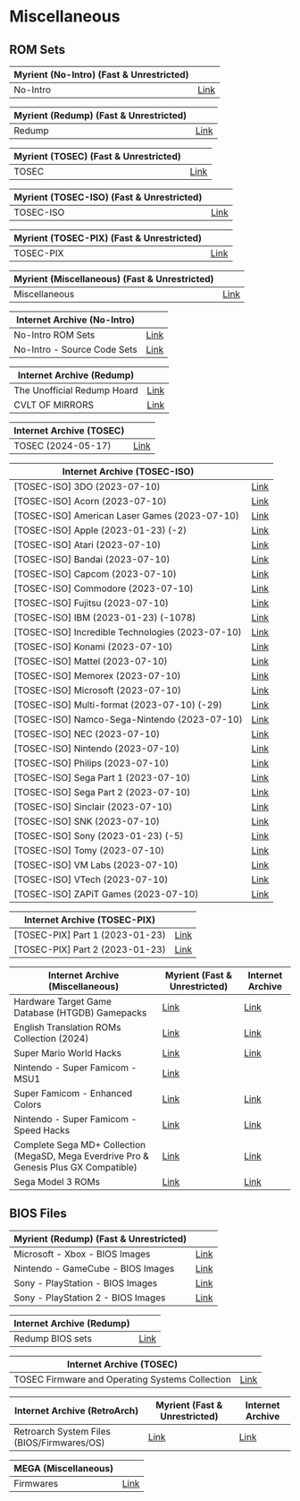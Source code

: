 # Miscellaneous

## **ROM Sets**

|**Myrient (No-Intro) (Fast & Unrestricted)**||
| ------ | ------ |
| No-Intro | [Link](https://myrient.erista.me/files/No-Intro/) |

|**Myrient (Redump) (Fast & Unrestricted)**||
| ------ | ------ |
| Redump | [Link](https://myrient.erista.me/files/Redump/) |

|**Myrient (TOSEC) (Fast & Unrestricted)**||
| ------ | ------ |
| TOSEC | [Link](https://myrient.erista.me/files/TOSEC/) |

|**Myrient (TOSEC-ISO) (Fast & Unrestricted)**||
| ------ | ------ |
| TOSEC-ISO | [Link](https://myrient.erista.me/files/TOSEC-ISO/) |

|**Myrient (TOSEC-PIX) (Fast & Unrestricted)**||
| ------ | ------ |
| TOSEC-PIX | [Link](https://myrient.erista.me/files/TOSEC-PIX/) |

|**Myrient (Miscellaneous) (Fast & Unrestricted)**||
| ------ | ------ |
| Miscellaneous | [Link](https://myrient.erista.me/files/Miscellaneous/) |

|**Internet Archive (No-Intro)**||
| ------ | ------ |
| No-Intro ROM Sets | [Link](https://archive.org/download/ni-roms/roms/) |
| No-Intro - Source Code Sets | [Link](https://archive.org/download/ni-sc/ni-sc/) |

|**Internet Archive (Redump)**||
| ------ | ------ |
| The Unofficial Redump Hoard | [Link](https://archive.org/details/redump) |
| CVLT OF MIRRORS | [Link](https://archive.org/details/@cvlt_of_mirrors?query=Redump.org&sort=title) |

|**Internet Archive (TOSEC)**||
| ------ | ------ |
| TOSEC (2024-05-17) | [Link](https://archive.org/download/tosec-main) |

|**Internet Archive (TOSEC-ISO)**||
| ------ | ------ |
| [TOSEC-ISO] 3DO (2023-07-10) | [Link](https://archive.org/download/tosec-iso-3do) |
| [TOSEC-ISO] Acorn (2023-07-10) | [Link](https://archive.org/download/tosec-iso-acorn) |
| [TOSEC-ISO] American Laser Games (2023-07-10) | [Link](https://archive.org/download/tosec-iso-american-laser-games) |
| [TOSEC-ISO] Apple (2023-01-23) (-2) | [Link](https://archive.org/download/tosec-iso-apple) |
| [TOSEC-ISO] Atari (2023-07-10) | [Link](https://archive.org/download/tosec-iso-atari) |
| [TOSEC-ISO] Bandai (2023-07-10) | [Link](https://archive.org/download/tosec-iso-bandai) |
| [TOSEC-ISO] Capcom (2023-07-10) | [Link](https://archive.org/download/tosec-iso-capcom) |
| [TOSEC-ISO] Commodore (2023-07-10) | [Link](https://archive.org/download/tosec-iso-commodore) |
| [TOSEC-ISO] Fujitsu (2023-07-10) | [Link](https://archive.org/download/tosec-iso-fujitsu) |
| [TOSEC-ISO] IBM (2023-01-23) (-1078) | [Link](https://archive.org/download/tosec-iso-ibm) |
| [TOSEC-ISO] Incredible Technologies (2023-07-10) | [Link](https://archive.org/download/tosec-iso-incredible-technologies) |
| [TOSEC-ISO] Konami (2023-07-10) | [Link](https://archive.org/download/tosec-iso-konami) |
| [TOSEC-ISO] Mattel (2023-07-10) | [Link](https://archive.org/download/tosec-iso-mattel) |
| [TOSEC-ISO] Memorex (2023-07-10) | [Link](https://archive.org/download/tosec-iso-memorex) |
| [TOSEC-ISO] Microsoft (2023-07-10) | [Link](https://archive.org/download/tosec-iso-microsoft) |
| [TOSEC-ISO] Multi-format (2023-07-10) (-29) | [Link](https://archive.org/download/tosec-iso-multi-format) |
| [TOSEC-ISO] Namco-Sega-Nintendo (2023-07-10) | [Link](https://archive.org/download/tosec-iso-namco-sega-nintendo) |
| [TOSEC-ISO] NEC (2023-07-10) | [Link](https://archive.org/download/tosec-iso-nec) |
| [TOSEC-ISO] Nintendo (2023-07-10) | [Link](https://archive.org/download/tosec-iso-nintendo_) |
| [TOSEC-ISO] Philips (2023-07-10) | [Link](https://archive.org/download/tosec-iso-philips) |
| [TOSEC-ISO] Sega Part 1 (2023-07-10) | [Link](https://archive.org/download/tosec-iso-sega) |
| [TOSEC-ISO] Sega Part 2 (2023-07-10) | [Link](https://archive.org/download/tosec-iso-sega-part2) |
| [TOSEC-ISO] Sinclair (2023-07-10) | [Link](https://archive.org/download/tosec-iso-sinclair) |
| [TOSEC-ISO] SNK (2023-07-10) | [Link](https://archive.org/download/tosec-iso-snk) |
| [TOSEC-ISO] Sony (2023-01-23) (-5) | [Link](https://archive.org/download/tosec-iso-sony) |
| [TOSEC-ISO] Tomy (2023-07-10) | [Link](https://archive.org/download/tosec-iso-tomy) |
| [TOSEC-ISO] VM Labs (2023-07-10) | [Link](https://archive.org/download/tosec-iso-vm-labs) |
| [TOSEC-ISO] VTech (2023-07-10) | [Link](https://archive.org/download/tosec-iso-vtech) |
| [TOSEC-ISO] ZAPiT Games (2023-07-10) | [Link](https://archive.org/download/tosec-iso-zapit-games) |

|**Internet Archive (TOSEC-PIX)**||
| ------ | ------ |
| [TOSEC-PIX] Part 1 (2023-01-23) | [Link](https://archive.org/download/tosec-pix) |
| [TOSEC-PIX] Part 2 (2023-01-23) | [Link](https://archive.org/download/tosec-pix-part2) |

|**Internet Archive (Miscellaneous)**|**Myrient (Fast & Unrestricted)**|**Internet Archive**|
| ------ | ------ | ------ |
| Hardware Target Game Database (HTGDB) Gamepacks | [Link](https://myrient.erista.me/files/Internet%20Archive/the_last_collector/htgdb-gamepacks/) | [Link](https://archive.org/download/htgdb-gamepacks) |
| English Translation ROMs Collection (2024) | [Link](https://myrient.erista.me/files/Internet%20Archive/chadmaster/En-ROMs/En-ROMs/) | [Link](https://archive.org/download/En-ROMs/En-ROMs/) |
| Super Mario World Hacks | [Link](https://myrient.erista.me/files/Internet%20Archive/storage_manager/super-mario-world-hacks/) | [Link](https://archive.org/download/super-mario-world-hacks) |
| Nintendo - Super Famicom - MSU1 | [Link](https://myrient.erista.me/files/Internet%20Archive/chadmaster/nintendo-super-famicom-msu1/ROMs/) | |
| Super Famicom - Enhanced Colors | [Link](https://myrient.erista.me/files/Internet%20Archive/chadmaster/super-famicom-enhanced-colors/ROMs/) | [Link](https://archive.org/download/super-famicom-enhanced-colors/ROMs/) |
| Nintendo - Super Famicom - Speed Hacks | [Link](https://myrient.erista.me/files/Internet%20Archive/chadmaster/sfc-speedhacks/ROMs/) | [Link](https://archive.org/download/sfc-speedhacks/ROMs/) |
| Complete Sega MD+ Collection (MegaSD, Mega Everdrive Pro & Genesis Plus GX Compatible) | [Link](https://myrient.erista.me/files/Internet%20Archive/md_/mdplus_collection_22_04_16/) | [Link](https://archive.org/download/mdplus_collection_22_04_16) |
| Sega Model 3 ROMs | [Link](https://myrient.erista.me/files/Internet%20Archive/chadmaster/segamodel3/ROMs/) | [Link](https://archive.org/download/segamodel3/ROMs/) |

## **BIOS Files**

|**Myrient (Redump) (Fast & Unrestricted)**||
| ------ | ------ |
| Microsoft - Xbox - BIOS Images | [Link](https://myrient.erista.me/files/Redump/Microsoft%20-%20Xbox%20-%20BIOS%20Images/) |
| Nintendo - GameCube - BIOS Images | [Link](https://myrient.erista.me/files/Redump/Nintendo%20-%20GameCube%20-%20BIOS%20Images/) |
| Sony - PlayStation - BIOS Images | [Link](https://myrient.erista.me/files/Redump/Sony%20-%20PlayStation%20-%20BIOS%20Images/) |
| Sony - PlayStation 2 - BIOS Images | [Link](https://myrient.erista.me/files/Redump/Sony%20-%20PlayStation%202%20-%20BIOS%20Images/) |

|**Internet Archive (Redump)**||
| ------ | ------ |
| Redump BIOS sets | [Link](https://archive.org/download/2019_11_25_redump_bios) |

|**Internet Archive (TOSEC)**||
| ------ | ------ |
| TOSEC Firmware and Operating Systems Collection | [Link](https://archive.org/download/tosec_fw_os) |

|**Internet Archive (RetroArch)**|**Myrient (Fast & Unrestricted)**|**Internet Archive**|
| ------ | ------ | ------ |
| Retroarch System Files (BIOS/Firmwares/OS) | [Link](https://myrient.erista.me/files/Internet%20Archive/chadmaster/RetroarchSystemFiles/Retroarch-System/) | [Link](https://archive.org/download/RetroarchSystemFiles/Retroarch-System/) |

|**MEGA (Miscellaneous)**||
| ------ | ------ |
| Firmwares | [Link](https://mega.nz/folder/9ZdQwaaY#u63KaI0MsKcIqWE2GQmUuA) |
